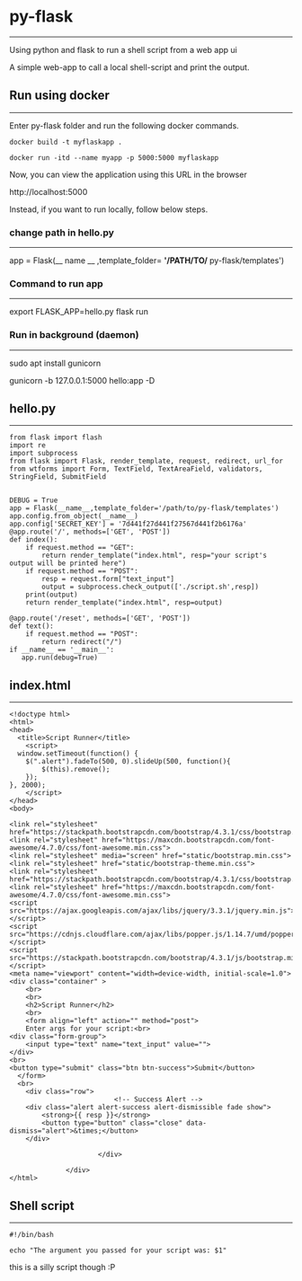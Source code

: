 # py-flask
------------
Using python and flask to run a shell script from a web app ui

A simple web-app to call a local shell-script and print the output.

## Run using docker
--------------------
Enter py-flask folder and run the following docker commands.
```
docker build -t myflaskapp . 

docker run -itd --name myapp -p 5000:5000 myflaskapp
```
Now, you can view the application using this URL in the browser

http://localhost:5000

Instead, if you want to run locally, follow below steps.

### change path in hello.py
--------------------------
app = Flask(__ name __ ,template_folder= __'/PATH/TO/__ py-flask/templates')

### Command to run app
---------------------
export FLASK_APP=hello.py
flask run

### Run in background (daemon)
-----------------------------
sudo apt install gunicorn

gunicorn -b 127.0.0.1:5000 hello:app -D


## hello.py
------------
```
from flask import flash
import re
import subprocess
from flask import Flask, render_template, request, redirect, url_for
from wtforms import Form, TextField, TextAreaField, validators, StringField, SubmitField


DEBUG = True
app = Flask(__name__,template_folder='/path/to/py-flask/templates')
app.config.from_object(__name__)
app.config['SECRET_KEY'] = '7d441f27d441f27567d441f2b6176a'
@app.route('/', methods=['GET', 'POST'])
def index():
    if request.method == "GET":
        return render_template("index.html", resp="your script's output will be printed here")
    if request.method == "POST":
        resp = request.form["text_input"]
        output = subprocess.check_output(['./script.sh',resp])
    print(output)
    return render_template("index.html", resp=output)

@app.route('/reset', methods=['GET', 'POST'])
def text():
    if request.method == "POST":
        return redirect("/")
if __name__ == '__main__':
   app.run(debug=True)
   ```
   
## index.html
--------------
```
<!doctype html>
<html>
<head>
  <title>Script Runner</title>
	<script>
  window.setTimeout(function() {
    $(".alert").fadeTo(500, 0).slideUp(500, function(){
        $(this).remove();
    });
}, 2000);
	</script>
</head>
<body>

<link rel="stylesheet" href="https://stackpath.bootstrapcdn.com/bootstrap/4.3.1/css/bootstrap.min.css">
<link rel="stylesheet" href="https://maxcdn.bootstrapcdn.com/font-awesome/4.7.0/css/font-awesome.min.css">
<link rel="stylesheet" media="screen" href="static/bootstrap.min.css">
<link rel="stylesheet" href="static/bootstrap-theme.min.css">
<link rel="stylesheet" href="https://stackpath.bootstrapcdn.com/bootstrap/4.3.1/css/bootstrap.min.css">
<link rel="stylesheet" href="https://maxcdn.bootstrapcdn.com/font-awesome/4.7.0/css/font-awesome.min.css">
<script src="https://ajax.googleapis.com/ajax/libs/jquery/3.3.1/jquery.min.js"></script>
<script src="https://cdnjs.cloudflare.com/ajax/libs/popper.js/1.14.7/umd/popper.min.js"></script>
<script src="https://stackpath.bootstrapcdn.com/bootstrap/4.3.1/js/bootstrap.min.js"></script>
<meta name="viewport" content="width=device-width, initial-scale=1.0">
<div class="container" >
	<br>
	<br>
	<h2>Script Runner</h2>
	<br>
	<form align="left" action="" method="post">
    Enter args for your script:<br>
<div class="form-group">
	<input type="text" name="text_input" value="">
</div>
<br>
<button type="submit" class="btn btn-success">Submit</button>
  </form>
  <br>
    <div class="row"> 
					      <!-- Success Alert -->
    <div class="alert alert-success alert-dismissible fade show">
	    <strong>{{ resp }}</strong> 
        <button type="button" class="close" data-dismiss="alert">&times;</button>
    </div>

					  </div>

			  </div>
</html>
```

## Shell script
---------------
```
#!/bin/bash

echo "The argument you passed for your script was: $1"
```
this is a silly script though :P
